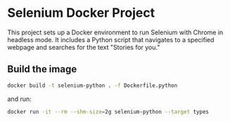 # Selenium Docker Project

This project sets up a Docker environment to run Selenium with Chrome in headless mode. It includes a Python script that navigates to a specified webpage and searches for the text "Stories for you."

## Build the image

```sh
docker build -t selenium-python . -f Dockerfile.python
```

and run:

```sh
docker run -it --rm --shm-size=2g selenium-python --target types
```
